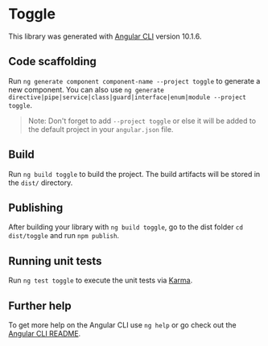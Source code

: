 # Toggle

This library was generated with [Angular CLI](https://github.com/angular/angular-cli) version 10.1.6.

## Code scaffolding

Run `ng generate component component-name --project toggle` to generate a new component. You can also use `ng generate directive|pipe|service|class|guard|interface|enum|module --project toggle`.
> Note: Don't forget to add `--project toggle` or else it will be added to the default project in your `angular.json` file. 

## Build

Run `ng build toggle` to build the project. The build artifacts will be stored in the `dist/` directory.

## Publishing

After building your library with `ng build toggle`, go to the dist folder `cd dist/toggle` and run `npm publish`.

## Running unit tests

Run `ng test toggle` to execute the unit tests via [Karma](https://karma-runner.github.io).

## Further help

To get more help on the Angular CLI use `ng help` or go check out the [Angular CLI README](https://github.com/angular/angular-cli/blob/master/README.md).
